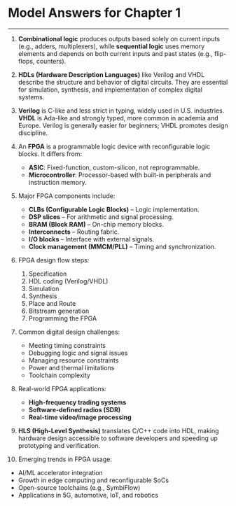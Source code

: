 # Model Answers for Chapter 1
---

1. **Combinational logic** produces outputs based solely on current inputs (e.g., adders, multiplexers), while **sequential logic** uses memory elements and depends on both current inputs and past states (e.g., flip-flops, counters).
2. **HDLs (Hardware Description Languages)** like Verilog and VHDL describe the structure and behavior of digital circuits. They are essential for simulation, synthesis, and implementation of complex digital systems.
3. **Verilog** is C-like and less strict in typing, widely used in U.S. industries. **VHDL** is Ada-like and strongly typed, more common in academia and Europe. Verilog is generally easier for beginners; VHDL promotes design discipline.
4. An **FPGA** is a programmable logic device with reconfigurable logic blocks. It differs from:

   * **ASIC**: Fixed-function, custom-silicon, not reprogrammable.
   * **Microcontroller**: Processor-based with built-in peripherals and instruction memory.

5. Major FPGA components include:

   * **CLBs (Configurable Logic Blocks)** – Logic implementation.
   * **DSP slices** – For arithmetic and signal processing.
   * **BRAM (Block RAM)** – On-chip memory blocks.
   * **Interconnects** – Routing fabric.
   * **I/O blocks** – Interface with external signals.
   * **Clock management (MMCM/PLL)** – Timing and synchronization.

6. FPGA design flow steps:

   1. Specification
   2. HDL coding (Verilog/VHDL)
   3. Simulation
   4. Synthesis
   5. Place and Route
   6. Bitstream generation
   7. Programming the FPGA

7. Common digital design challenges:

   * Meeting timing constraints
   * Debugging logic and signal issues
   * Managing resource constraints
   * Power and thermal limitations
   * Toolchain complexity

8. Real-world FPGA applications:

   * **High-frequency trading systems**
   * **Software-defined radios (SDR)**
   * **Real-time video/image processing**

9. **HLS (High-Level Synthesis)** translates C/C++ code into HDL, making hardware design accessible to software developers and speeding up prototyping and verification.
10. Emerging trends in FPGA usage:

* AI/ML accelerator integration
* Growth in edge computing and reconfigurable SoCs
* Open-source toolchains (e.g., SymbiFlow)
* Applications in 5G, automotive, IoT, and robotics
